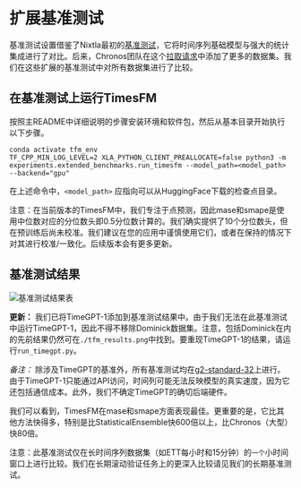 # 扩展基准测试

基准测试设置借鉴了Nixtla最初的[基准测试](https://github.com/AzulGarza/nixtla/tree/main/experiments/amazon-chronos)，它将时间序列基础模型与强大的统计集成进行了对比。后来，Chronos团队在这个[拉取请求](https://github.com/shchur/nixtla/tree/chronos-full-eval/experiments/amazon-chronos)中添加了更多的数据集。我们在这些扩展的基准测试中对所有数据集进行了比较。

## 在基准测试上运行TimesFM

按照主README中详细说明的步骤安装环境和软件包，然后从基本目录开始执行以下步骤。

```
conda activate tfm_env
TF_CPP_MIN_LOG_LEVEL=2 XLA_PYTHON_CLIENT_PREALLOCATE=false python3 -m experiments.extended_benchmarks.run_timesfm --model_path=<model_path> --backend="gpu"
```
在上述命令中，`<model_path>` 应指向可以从HuggingFace下载的检查点目录。

注意：在当前版本的TimesFM中，我们专注于点预测，因此mase和smape是使用中位数对应的分位数头即0.5分位数计算的。我们确实提供了10个分位数头，但在预训练后尚未校准。我们建议在您的应用中谨慎使用它们，或者在保持的情况下对其进行校准/一致化。后续版本会有更多更新。

## 基准测试结果

![基准测试结果表](./tfm_extended_new.png)

__更新：__ 我们已将TimeGPT-1添加到基准测试结果中。由于我们无法在此基准测试中运行TimeGPT-1，因此不得不移除Dominick数据集。注意，包括Dominick在内的先前结果仍然可在`./tfm_results.png`中找到。要重现TimeGPT-1的结果，请运行`run_timegpt.py`。

_备注：_ 除涉及TimeGPT的基准外，所有基准测试均在[g2-standard-32](https://cloud.google.com/compute/docs/gpus)上进行。由于TimeGPT-1只能通过API访问，时间列可能无法反映模型的真实速度，因为它还包括通信成本。此外，我们不确定TimeGPT的确切后端硬件。

我们可以看到，TimesFM在mase和smape方面表现最佳。更重要的是，它比其他方法快得多，特别是比StatisticalEnsemble快600倍以上，比Chronos（大型）快80倍。

注意：此基准测试仅在长时间序列数据集（如ETT每小时和15分钟）的`一个`小时间窗口上进行比较。我们在长期滚动验证任务上的更深入比较请见我们的长期基准测试。